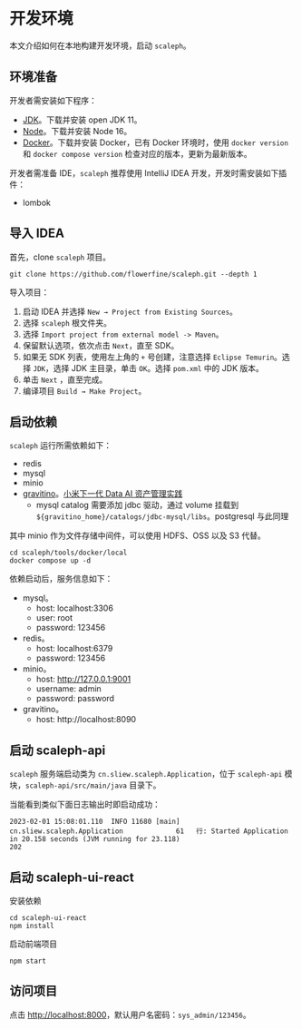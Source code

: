 # 开发环境

本文介绍如何在本地构建开发环境，启动 `scaleph`。

## 环境准备

开发者需安装如下程序：

- [JDK](https://adoptium.net/zh-CN/temurin/archive/)。下载并安装 open JDK 11。
- [Node](https://nodejs.org/en/download/releases/)。下载并安装 Node 16。
- [Docker](https://docs.docker.com/get-docker/)。下载并安装 Docker，已有 Docker 环境时，使用 `docker version` 和 `docker compose version` 检查对应的版本，更新为最新版本。

开发者需准备 IDE，`scaleph` 推荐使用 IntelliJ IDEA 开发，开发时需安装如下插件：

- lombok

## 导入 IDEA

首先，clone `scaleph` 项目。

```shell
git clone https://github.com/flowerfine/scaleph.git --depth 1
```

导入项目：

1. 启动 IDEA 并选择 `New → Project from Existing Sources`。
2. 选择 `scaleph` 根文件夹。
3. 选择 `Import project from external model -> Maven`。
4. 保留默认选项，依次点击 `Next`，直至 SDK。
5. 如果无 SDK 列表，使用左上角的 `+` 号创建，注意选择 `Eclipse Temurin`。选择 `JDK`，选择 JDK 主目录，单击 `OK`。选择 `pom.xml` 中的 JDK 版本。
6. 单击 `Next` ，直至完成。
7. 编译项目 `Build → Make Project`。

## 启动依赖

`scaleph` 运行所需依赖如下：

- redis
- mysql
- minio
- [gravitino](https://github.com/datastrato/gravitino)。[小米下一代 Data AI 资产管理实践](https://www.infoq.cn/article/ZSGZr9BUkwMoxWLssDhJ)
  - mysql catalog 需要添加 jdbc 驱动，通过 volume 挂载到 `${gravitino_home}/catalogs/jdbc-mysql/libs`。postgresql 与此同理


其中 minio 作为文件存储中间件，可以使用 HDFS、OSS 以及 S3 代替。

```shell
cd scaleph/tools/docker/local
docker compose up -d
```

依赖启动后，服务信息如下：

- mysql。
  - host: localhost:3306
  - user: root
  - password: 123456
- redis。
  - host: localhost:6379
  - password: 123456
- minio。
  - host: http://127.0.0.1:9001
  - username: admin
  - password: password
- gravitino。
  - host: http://localhost:8090
  

## 启动 scaleph-api

`scaleph` 服务端启动类为 `cn.sliew.scaleph.Application`，位于 `scaleph-api` 模块，`scaleph-api/src/main/java` 目录下。

当能看到类似下面日志输出时即启动成功：

```
2023-02-01 15:08:01.110  INFO 11680 [main] cn.sliew.scaleph.Application             61   行: Started Application in 20.158 seconds (JVM running for 23.118)
202
```

## 启动 scaleph-ui-react

安装依赖

```shell
cd scaleph-ui-react
npm install
```

启动前端项目

```shell
npm start
```

## 访问项目

点击 [http://localhost:8000](http://localhost:8000)，默认用户名密码：`sys_admin/123456`。
